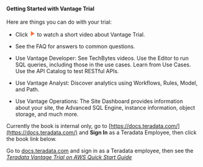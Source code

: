 #### Getting Started with Vantage Trial

Here are things you can do with your trial:
* Click ![play.png](play.png) to watch a short video about Vantage Trial.


* See the FAQ for answers to common questions.
* Use Vantage Developer: See TechBytes videos. Use the Editor to run SQL queries, including those in the use cases. Learn from Use Cases. Use the API Catalog to test RESTful APIs.
* Use Vantage Analyst: Discover analytics using Workflows, Rules, Model, and Path.
* Use Vantage Operations: The Site Dashboard provides information about your site, the Advanced SQL Engine, instance information, object storage, and much more.
     

Currently the book is internal only, go to 
[https://docs.teradata.com/](https://docs.teradata.com/) and **Sign In** as a Teradata Employee, then click the book link below.

Go to 
[docs.teradata.com](docs.teradata.com) and sign in as a Teradata employee, then see the _[Teradata Vantage Trial on AWS Quick Start Guide](https://docs.teradata.com/access/sources/dita/map?dita:mapPath=jzh1567636979792.ditamap)_ 

